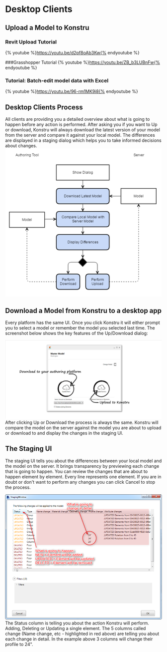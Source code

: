 # Desktop Clients

## Upload a Model to Konstru
### Revit Upload Tutorial
{% youtube %}https://youtu.be/d2pf8oAb3Kw{% endyoutube %}

###Grasshopper Tutorial
{% youtube %}https://youtu.be/ZB_b3LUBnFw{% endyoutube %}

### Tutorial: Batch-edit model data with Excel
{% youtube %}https://youtu.be/96-rm1MK9i8{% endyoutube %}

## Desktop Clients Process
All clients are providing you a detailed overview about what is going to happen before any action is performed. After asking you if you want to Up or download, Konstru will always download the latest version of your model from the server and compare it against your local model. The differences are displayed in a staging dialog which helps you to take informed decisions about changes.
![](/assets/2017-01-13_11h18_59.png)

## Download a Model from Konstru to a desktop app
Every platform has the same UI. Once you click Konstru it will either prompt you to select a model or remember the model you selected last time. The screenshot below shows the key features of the Up/Download dialog:

![](/assets/05.png)
After clicking Up or Download the process is always the same. Konstru will compare the model on the server against the model you are about to upload or download to and display the changes in the staging UI.
## The Staging UI
The staging UI tells you about the differences between your local model and the model on the server. It brings transparency by previewing each change that is going to happen. You can review the changes that are about to happen element by element. Every line represents one element. If you are in doubt or don't want to perform any changes you can click Cancel to stop the process.

![](images/UI/StagingWindow.png)
The Status column is telling you about the action Konstru will perform. Adding, Deleting or Updating a single element. The 5 columns called change (Name change, etc - highlighted in red above) are telling you about each change in detail. In the example above 3 columns will change their profile to 24". 